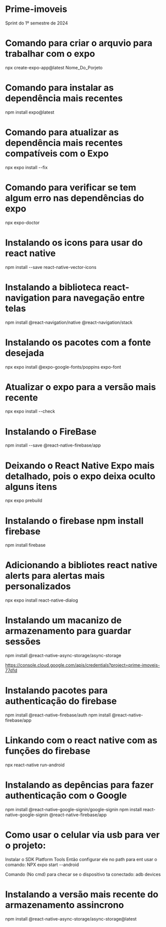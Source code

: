 # Prime-imoveis
 Sprint do 1º semestre de 2024

# Comando para criar o arquvio para trabalhar com o expo
npx create-expo-app@latest Nome_Do_Porjeto

# Comando para instalar as dependência mais recentes
npm install expo@latest

# Comando para atualizar as dependência mais recentes compatíveis com o Expo
npx expo install --fix

# Comando para verificar se tem algum erro nas dependências do expo
npx expo-doctor

# Instalando os icons para usar do react native
npm install --save react-native-vector-icons
<!-- npx react-native link react-native-vector-icons -->


# Instalando a biblioteca react-navigation para navegação entre telas
npm install @react-navigation/native @react-navigation/stack

# Instalando os pacotes com a fonte desejada
npx expo install @expo-google-fonts/poppins expo-font

# Atualizar o expo para a versão mais recente
npx expo install --check

# Instalando o FireBase
npm install --save @react-native-firebase/app

# Deixando o React Native Expo mais detalhado, pois o expo deixa oculto alguns itens
npx expo prebuild

# Instalando o firebase npm install firebase
npm install firebase

# Adicionando a bibliotes react native alerts para alertas mais personalizados
npx expo install react-native-dialog

# Instalando um macanizo de armazenamento para guardar sessões
npm install @react-native-async-storage/async-storage


https://console.cloud.google.com/apis/credentials?project=prime-imoveis-77d1d

# Instalando pacotes para authenticação do firebase
npm install @react-native-firebase/auth
npm install @react-native-firebase/app

# Linkando com o react native com as funções do firebase
npx react-native run-android

# Instalando as depências para fazer authenticação com o Google
npm install @react-native-google-signin/google-signin 
npm install react-native-google-signin
@react-native-firebase/app

# Como usar o celular via usb para ver o projeto:
Instalar o SDK Platform Tools
Então configurar ele no path
para ent usar o comando:
NPX expo start --android

Comando (No cmd) para checar se o dispositivo ta conectado:
adb devices

# Instalando a versão mais recente do armazenamento assincrono
 npm install @react-native-async-storage/async-storage@latest
